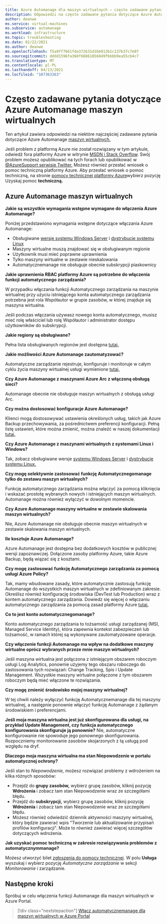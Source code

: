 ```yaml
---
title: Azure Automanage dla maszyn wirtualnych — często zadawane pytania
description: Odpowiedzi na często zadawane pytania dotyczące Azure Automanage maszyn wirtualnych.
author: deanwe
ms.service: virtual-machines
ms.subservice: automanage
ms.workload: infrastructure
ms.topic: troubleshooting
ms.date: 02/22/2021
ms.author: deanwe
ms.openlocfilehash: f5a9ff7661fda372631d1bb912b1c137b37c7e07
ms.sourcegitcommit: dddd1596fa368f68861856849fbbbb9ea55cb4c7
ms.translationtype: MT
ms.contentlocale: pl-PL
ms.lasthandoff: 04/13/2021
ms.locfileid: "107363363"
---
```

# <a name="frequently-asked-questions-for-azure-automanage-for-vms"></a>Często zadawane pytania dotyczące Azure Automanage maszyn wirtualnych

Ten artykuł zawiera odpowiedzi na niektóre najczęściej zadawane pytania dotyczące Azure Automanage [maszyn wirtualnych.](automanage-virtual-machines.md)

Jeśli problem z platformą Azure nie został rozwiązany w tym artykule, odwiedź fora platformy Azure w witrynie [MSDN i Stack Overflow](https://azure.microsoft.com/support/forums/). Swój problem możesz opublikować na tych forach lub opublikować w [ @AzureSupport serwisie Twitter.](https://twitter.com/AzureSupport) Możesz również przesłać wniosek o pomoc techniczną platformy Azure. Aby przesłać wniosek o pomoc techniczną, na stronie [pomocy technicznej platformy Azure](https://azure.microsoft.com/support/options/)wybierz pozycję Uzyskaj pomoc **techniczną.**


## <a name="azure-automanage-for-virtual-machines"></a>Azure Automanage maszyn wirtualnych

**Jakie są wszystkie wymagania wstępne wymagane do włączenia Azure Automanage?**

Poniżej przedstawiono wymagania wstępne dotyczące włączania Azure Automanage:
- Obsługiwane [wersje systemu Windows Server](automanage-windows-server.md#supported-windows-server-versions) i [dystrybucje systemu Linux](automanage-linux.md#supported-linux-distributions-and-versions)
- Maszyny wirtualne muszą znajdować się w obsługiwanym regionie
- Użytkownik musi mieć poprawne uprawnienia
- Tylko maszyny wirtualne w zestawie nieskalowania
- Automatycznemanage nie obsługuje obecnie subskrypcji piaskownicy

**Jakie uprawnienia RBAC platformy Azure są potrzebne do włączenia funkcji automatycznego zarządzania?**

W przypadku włączania funkcji Automatycznego zarządzania na maszynie wirtualnej przy użyciu istniejącego konta automatycznego zarządzania potrzebna jest rola Współautor w grupie zasobów, w której znajduje się maszyna wirtualna.

Jeśli podczas włączania używasz nowego konta automatycznego, musisz mieć rolę właściciel lub rolę Współautor i administrator dostępu użytkowników do subskrypcji.


**Jakie regiony są obsługiwane?**

Pełna lista obsługiwanych regionów jest dostępna [tutaj.](./automanage-virtual-machines.md#supported-regions)


**Jakie możliwości Azure Automanage zautomatyzować?**

Automatyczne zarządzanie rejestruje, konfiguruje i monitoruje w całym cyklu życia maszyny wirtualnej usługi wymienione [tutaj.](automanage-virtual-machines.md)

**Czy Azure Automanage z maszynami Azure Arc z włączoną obsługą sieci?**

Automanage obecnie nie obsługuje maszyn wirtualnych z obsługą usługi Arc.

**Czy można dostosować konfiguracje Azure Automanage?**

Klienci mogą dostosowywać ustawienia określonych usług, takich jak Azure Backup przechowywania, za pośrednictwem preferencji konfiguracji. Pełną listę ustawień, które można zmienić, można znaleźć w naszej dokumentacji [tutaj.](automanage-virtual-machines.md#customizing-an-environment-using-preferences)


**Czy Azure Automanage z maszynami wirtualnych z systemami Linux i Windows?**

Tak, zobacz obsługiwane wersje [systemu Windows Server](automanage-windows-server.md#supported-windows-server-versions) i [dystrybucje systemu Linux.](automanage-linux.md#supported-linux-distributions-and-versions)


**Czy mogę selektywnie zastosować funkcję Automatycznegomanage tylko do zestawu maszyn wirtualnych?**

Funkcję automatycznego zarządzania można włączyć za pomocą kliknięcia i wskazać prostotę wybranych nowych i istniejących maszyn wirtualnych. Automanage można również wyłączyć w dowolnym momencie.


**Czy Azure Automanage maszyny wirtualne w zestawie skalowania maszyn wirtualnych?**

Nie, Azure Automanage nie obsługuje obecnie maszyn wirtualnych w zestawie skalowania maszyn wirtualnych.


**Ile kosztuje Azure Automanage?**

Azure Automanage jest dostępna bez dodatkowych kosztów w publicznej wersji zapoznawczej. Dołączone zasoby platformy Azure, takie Azure Backup, będą wiązać się z kosztami.


**Czy mogę zastosować funkcję Automatycznego zarządzania za pomocą usługi Azure Policy?**

Tak, mamy wbudowane zasady, które automatycznie zastosują funkcję Automanage do wszystkich maszyn wirtualnych w zdefiniowanym zakresie. Określisz również konfigurację środowiska (DevTest lub Production) wraz z kontem automatycznego zarządzania. Dowiedz się więcej o włączaniu automatycznego zarządzania za pomocą zasad platformy Azure [tutaj.](virtual-machines-policy-enable.md)


**Co to jest konto automatycznegomanage?**

Konto automatycznego zarządzania to tożsamość usługi zarządzanej (MSI, Managed Service Identity), która zapewnia kontekst zabezpieczeń lub tożsamość, w ramach której są wykonywane zautomatyzowane operacje.


**Czy włączenie funkcji Automanage ma wpływ na dodatkowe maszyny wirtualne oprócz wybranych przeze mnie maszyn wirtualnych?**

Jeśli maszyna wirtualna jest połączona z istniejącym obszarem roboczym usługi Log Analytics, ponownie użyjemy tego obszaru roboczego do zastosowania tych rozwiązań: Change Tracking, Spis i Update Management. Wszystkie maszyny wirtualne połączone z tym obszarem roboczym będą mieć włączone te rozwiązania.


**Czy mogę zmienić środowisko mojej maszyny wirtualnej?**

W tej chwili należy wyłączyć funkcję Automatycznemanage dla tej maszyny wirtualnej, a następnie ponownie włączyć funkcję Automanage z żądanym środowiskiem i preferencjami.


**Jeśli moja maszyna wirtualna jest już skonfigurowana dla usługi, na przykład Update Management, czy funkcja automatycznego konfigurowania skonfiguruje ją ponownie?**
Nie, automatyczne konfigurowanie nie spowoduje jego ponownego skonfigurowania. Rozpoczniemy monitorowanie zasobów skojarzonych z tą usługą pod względu na dryf.


**Dlaczego moja maszyna wirtualna ma stan Niepowodzenie w portalu automatycznej ochrony?**

Jeśli stan to *Niepowodzenie,* możesz rozwiązać problemy z wdrożeniem na kilka różnych sposobów:
* Przejdź do **grupy zasobów,** wybierz grupę zasobów,  kliknij pozycję **Wdrożenia** i zobacz tam stan Niepowodzenie wraz ze szczegółami błędu.
* Przejdź do **subskrypcji,** wybierz grupę zasobów, kliknij  pozycję **Wdrożenia** i zobacz tam stan Niepowodzenie wraz ze szczegółami błędu.
* Możesz również odwiedzić dziennik aktywności maszyny wirtualnej, który będzie zawierać wpis "Tworzenie lub aktualizowanie przypisań profilów konfiguracji". Może to również zawierać więcej szczegółów dotyczących wdrożenia.

**Jak uzyskać pomoc techniczną w zakresie rozwiązywania problemów z automatycznymmanage?**

Możesz utworzyć bilet [zgłoszenia do pomocy technicznej](https://ms.portal.azure.com/#blade/Microsoft_Azure_Support/HelpAndSupportBlade/newsupportrequest). W polu **Usługa** wyszukaj i wybierz pozycję *Automatyczne zarządzanie* w sekcji *Monitorowanie i* zarządzanie.


## <a name="next-steps"></a>Następne kroki

Spróbuj w celu włączenia funkcji Automanage dla maszyn wirtualnych w Azure Portal.

> [!div class="nextstepaction"]
> [Włącz automatycznemanage dla maszyn wirtualnych w Azure Portal](quick-create-virtual-machines-portal.md)